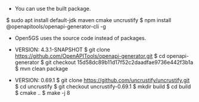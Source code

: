 
* You can use the built package.

$ sudo apt install default-jdk maven cmake uncrustify
$ npm install @openapitools/openapi-generator-cli -g



* Open5GS uses the source code instead of packages.

- VERSION: 4.3.1-SNAPSHOT
$ git clone https://github.com/OpenAPITools/openapi-generator.git
$ cd openapi-generator
$ git checkout 15d58dc89b11d17f52c2daadfae9736e442f3b1a
$ mvn clean package

- VERSION: 0.69.1
$ git clone https://github.com/uncrustify/uncrustify.git
$ cd uncrustify
$ git checkout uncrustify-0.69.1
$ mkdir build
$ cd build
$ cmake ..
$ make -j 8

